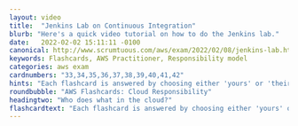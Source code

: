 ```yaml
---
layout: video
title:  "Jenkins Lab on Continuous Integration"
blurb: "Here's a quick video tutorial on how to do the Jenkins lab."
date:   2022-02-02 15:11:11 -0100
canonical: http://www.scrumtuous.com/aws/exam/2022/02/08/jenkins-lab.html
keywords: Flashcards, AWS Practitioner, Responsibility model
categories: aws exam
cardnumbers: "33,34,35,36,37,38,39,40,41,42"
hints: "Each flashcard is answered by choosing either 'yours' or 'theirs.'"
roundbubble: "AWS Flashcards: Cloud Responsibility"
headingtwo: "Who does what in the cloud?"
flashcardtext: "Each flashcard is answered by choosing either 'yours' or 'theirs.'"
---
```



